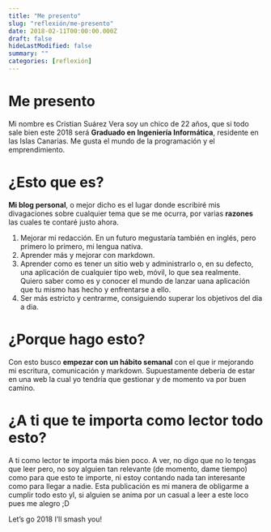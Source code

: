 ```yaml
---
title: "Me presento"
slug: "reflexión/me-presento"
date: 2018-02-11T00:00:00.000Z
draft: false
hideLastModified: false
summary: ""
categories: [reflexión]
---
```


# Me presento
Mi nombre es Cristian Suárez Vera soy un chico de 22 años, que si todo sale bien este 2018 será **Graduado en Ingeniería Informática**, residente en las Islas Canarias. Me gusta el mundo de la programación y el emprendimiento.

# ¿Esto que es?

**Mi blog personal**, o mejor dicho es el lugar donde escribiré mis divagaciones sobre cualquier tema que se me ocurra, por varias **razones** las cuales te contaré justo ahora.

1. Mejorar mi redacción. En un futuro megustaría también en inglés, pero primero lo primero, mi lengua nativa.
2. Aprender más y mejorar con markdown.
3. Aprender como es tener un sitio web y administrarlo o, en su defecto, una aplicación de cualquier tipo web, móvil, lo que sea realmente. Quiero saber como es y conocer el mundo de lanzar uana aplicación que tu mismo has hecho y enfrentarse a ello.
4. Ser más estricto y centrarme, consiguiendo superar los objetivos del dia a dia.

# ¿Porque hago esto?

Con esto busco **empezar con un hábito semanal** con el que ir mejorando mi escritura, comunicación y markdown. Supuestamente deberia de estar en una web la cual yo tendría que gestionar y de momento va por buen camino.

# ¿A ti que te importa como lector todo esto?

A ti como lector te importa más bien poco. A ver, no digo que no lo tengas que leer pero, no soy alguien tan relevante (de momento, dame tiempo) como para que esto te importe, ni estoy contando nada tan interesante como para llegar a nadie. Esta publicación es mi manera de obligarme a cumplir todo esto yl, si alguien se anima por un casual a leer a este loco pues me alegro ;D

Let’s go 2018 I’ll smash you!

